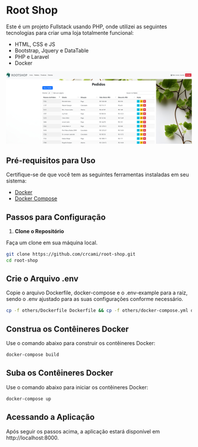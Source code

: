 # Root Shop


Este é um projeto Fullstack usando PHP, onde utilizei as seguintes tecnologias para criar uma loja totalmente funcional:
- HTML, CSS e JS
- Bootstrap, Jquery e DataTable
- PHP e Laravel
- Docker
  
![Loja Root Shop](others/root-shop.png)

## Pré-requisitos para Uso

Certifique-se de que você tem as seguintes ferramentas instaladas em seu sistema:

- [Docker](https://www.docker.com/get-started)
- [Docker Compose](https://docs.docker.com/compose/install/)

## Passos para Configuração

1. **Clone o Repositório**

Faça um clone em sua máquina local.

```sh
git clone https://github.com/crcami/root-shop.git
cd root-shop
```

## Crie o Arquivo .env

Copie o arquivo Dockerfile, docker-compose e o .env-example para a raiz, sendo o .env ajustado para as suas configurações conforme necessário.

```sh
cp -f others/Dockerfile Dockerfile && cp -f others/docker-compose.yml docker-compose.yml && cp others/.env.example .env
```

## Construa os Contêineres Docker

Use o comando abaixo para construir os contêineres Docker:

```sh
docker-compose build
```

## Suba os Contêineres Docker

Use o comando abaixo para iniciar os contêineres Docker:

```sh
docker-compose up
```


## Acessando a Aplicação

Após seguir os passos acima, a aplicação estará disponível em http://localhost:8000.
